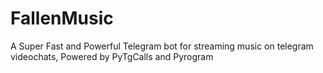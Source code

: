 # FallenMusic
A Super Fast and Powerful Telegram bot for streaming music on telegram videochats,  Powered by PyTgCalls and Pyrogram 
